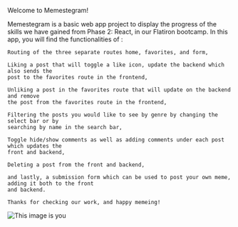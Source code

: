 Welcome to Memestegram!

Memestegram is a basic web app project to display the progress of the skills we have
gained from Phase 2: React, in our Flatiron bootcamp. In this app, you will find the
functionalities of :

    Routing of the three separate routes home, favorites, and form,

    Liking a post that will toggle a like icon, update the backend which also sends the 
    post to the favorites route in the frontend,

    Unliking a post in the favorites route that will update on the backend and remove 
    the post from the favorites route in the frontend,

    Filtering the posts you would like to see by genre by changing the select bar or by 
    searching by name in the search bar,

    Toggle hide/show comments as well as adding comments under each post which updates the 
    front and backend,

    Deleting a post from the front and backend,

    and lastly, a submission form which can be used to post your own meme, adding it both to the front
    and backend.

    Thanks for checking our work, and happy memeing! 

![This image is you](https://i.pinimg.com/474x/dc/51/64/dc516482ca6039ed48fb3f682d864e76.jpg)